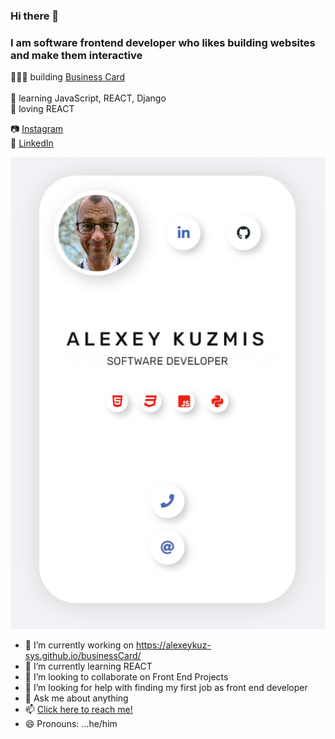 ### Hi there 👋
### I am software frontend developer who likes building websites and make them interactive

👨🏼‍💻 building [Business Card](https://alexeykuz-sys.github.io/businessCard/)  
<br>
🧠 learning JavaScript, REACT, Django 
<br>
💜 loving REACT 



📷 [Instagram](https://www.instagram.com/icmodels.uk/)
<br>
👔 [LinkedIn](https://www.linkedin.com/in/alexey-kuzmis-5464762/)

![](https://github.com/alexeykuz-sys/Alexey-Kuzmis/blob/main/business%20card.PNG)



- 🔭 I’m currently working on https://alexeykuz-sys.github.io/businessCard/
- 🌱 I’m currently learning REACT
- 👯 I’m looking to collaborate on Front End Projects
- 🤔 I’m looking for help with finding my first job as front end developer
- 💬 Ask me about anything
- 📫 [Click here to reach me!]( https://alexeykuz-sys.github.io/businessCard/)
- 😄 Pronouns: ...he/him


